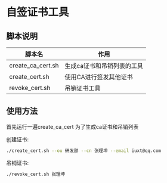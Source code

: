 # 自签证书工具

## 脚本说明

| 脚本名            | 作用                       |
| ----------------- | -------------------------- |
| create_ca_cert.sh | 生成ca证书和吊销列表的工具 |
| create_cert.sh    | 使用CA进行签发其他证书     |
| revoke_cert.sh    | 吊销证书工具               |

## 使用方法

首先运行一遍create_ca_cert 为了生成ca证书和吊销列表

创建证书:

```bash
./create_cert.sh --ou 研发部 --cn 张理坤 --email iuxt@qq.com
```

吊销证书:

```bash
./revoke_cert.sh 张理坤
```
